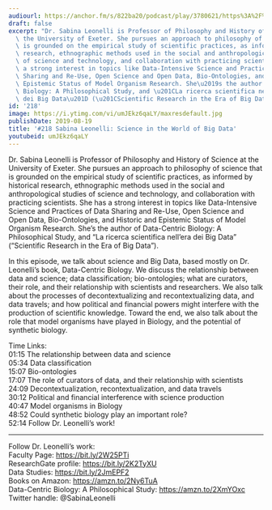 ```yaml
---
audiourl: https://anchor.fm/s/822ba20/podcast/play/3780621/https%3A%2F%2Fd3ctxlq1ktw2nl.cloudfront.net%2Fproduction%2F2019-6-6%2F18281582-44100-2-3dabb8785d4.m4a
draft: false
excerpt: "Dr. Sabina Leonelli is Professor of Philosophy and History of Science at\
  \ the University of Exeter. She pursues an approach to philosophy of science that\
  \ is grounded on the empirical study of scientific practices, as informed by historical\
  \ research, ethnographic methods used in the social and anthropological studies\
  \ of science and technology, and collaboration with practicing scientists. She has\
  \ a strong interest in topics like Data-Intensive Science and Practices of Data\
  \ Sharing and Re-Use, Open Science and Open Data, Bio-Ontologies, and Historic and\
  \ Epistemic Status of Model Organism Research. She\u2019s the author of Data-Centric\
  \ Biology: A Philosophical Study, and \u201CLa ricerca scientifica nell\u2019era\
  \ dei Big Data\u201D (\u201CScientific Research in the Era of Big Data\u201D)."
id: '218'
image: https://i.ytimg.com/vi/umJEkz6qaLY/maxresdefault.jpg
publishDate: 2019-08-19
title: '#218 Sabina Leonelli: Science in the World of Big Data'
youtubeid: umJEkz6qaLY
---
```

<div class="timelinks">

Dr. Sabina Leonelli is Professor of Philosophy and History of Science at the University of Exeter. She pursues an approach to philosophy of science that is grounded on the empirical study of scientific practices, as informed by historical research, ethnographic methods used in the social and anthropological studies of science and technology, and collaboration with practicing scientists. She has a strong interest in topics like Data-Intensive Science and Practices of Data Sharing and Re-Use, Open Science and Open Data, Bio-Ontologies, and Historic and Epistemic Status of Model Organism Research. She’s the author of Data-Centric Biology: A Philosophical Study, and “La ricerca scientifica nell’era dei Big Data” (“Scientific Research in the Era of Big Data”).

In this episode, we talk about science and Big Data, based mostly on Dr. Leonelli’s book, Data-Centric Biology. We discuss the relationship between data and science; data classification; bio-ontologies; what are curators, their role, and their relationship with scientists and researchers. We also talk about the processes of decontextualizing and recontextualizing data, and data travels; and how political and financial powers might interfere with the production of scientific knowledge. Toward the end, we also talk about the role that model organisms have played in Biology, and the potential of synthetic biology.

Time Links:  
<time>01:15</time> The relationship between data and science  
<time>05:34</time> Data classification  
<time>15:07</time> Bio-ontologies                               
<time>17:07</time> The role of curators of data, and their relationship with scientists  
<time>24:09</time> Decontextualization, recontextualization, and data travels  
<time>30:12</time> Political and financial interference with science production  
<time>40:47</time> Model organisms in Biology  
<time>48:52</time> Could synthetic biology play an important role?  
<time>52:14</time> Follow Dr. Leonelli’s work!

---

Follow Dr. Leonelli’s work:  
Faculty Page: https://bit.ly/2W25PTi  
ResearchGate profile: https://bit.ly/2K2TyXU  
Data Studies: https://bit.ly/2JmEPF2  
Books on Amazon: https://amzn.to/2Ny6TuA  
Data-Centric Biology: A Philosophical Study: https://amzn.to/2XmYOxc  
Twitter handle: @SabinaLeonelli
</div>

